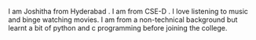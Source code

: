  I am Joshitha from Hyderabad . I am from CSE-D . I love listening to music and binge watching movies. I am from a non-technical background but learnt a bit of python and c programming before joining the college.
